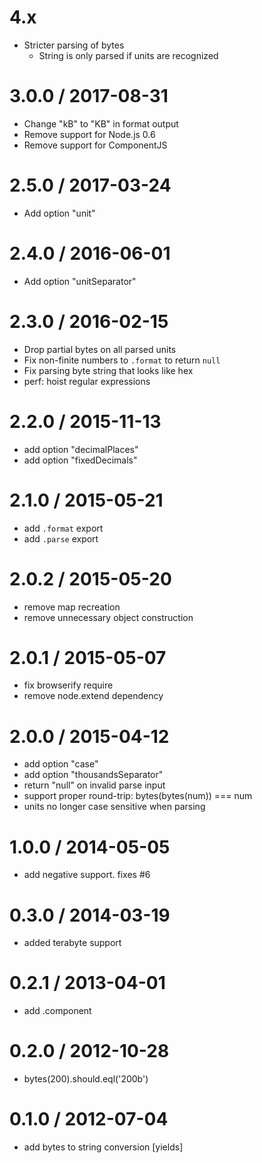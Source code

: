 4.x
===

  * Stricter parsing of bytes
    - String is only parsed if units are recognized

3.0.0 / 2017-08-31
==================

  * Change "kB" to "KB" in format output
  * Remove support for Node.js 0.6
  * Remove support for ComponentJS

2.5.0 / 2017-03-24
==================

  * Add option "unit"

2.4.0 / 2016-06-01
==================

  * Add option "unitSeparator"

2.3.0 / 2016-02-15
==================

  * Drop partial bytes on all parsed units
  * Fix non-finite numbers to `.format` to return `null`
  * Fix parsing byte string that looks like hex
  * perf: hoist regular expressions

2.2.0 / 2015-11-13
==================

  * add option "decimalPlaces"
  * add option "fixedDecimals"

2.1.0 / 2015-05-21
==================

  * add `.format` export
  * add `.parse` export

2.0.2 / 2015-05-20
==================

  * remove map recreation
  * remove unnecessary object construction

2.0.1 / 2015-05-07
==================

  * fix browserify require
  * remove node.extend dependency

2.0.0 / 2015-04-12
==================

  * add option "case"
  * add option "thousandsSeparator"
  * return "null" on invalid parse input
  * support proper round-trip: bytes(bytes(num)) === num
  * units no longer case sensitive when parsing

1.0.0 / 2014-05-05
==================

 * add negative support. fixes #6

0.3.0 / 2014-03-19
==================

 * added terabyte support

0.2.1 / 2013-04-01
==================

  * add .component

0.2.0 / 2012-10-28
==================

  * bytes(200).should.eql('200b')

0.1.0 / 2012-07-04
==================

  * add bytes to string conversion [yields]
